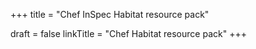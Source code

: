 +++
title = "Chef InSpec Habitat resource pack"

draft = false
linkTitle = "Chef Habitat resource pack"
+++